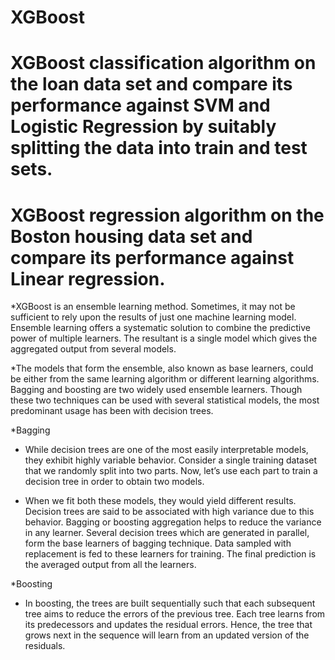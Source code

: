 # XGBoost

# XGBoost classification algorithm on the loan data set and compare its performance against SVM and Logistic Regression by suitably splitting the data into train and      test sets.   
# XGBoost regression algorithm on the Boston housing data set and compare its performance against Linear regression.

*XGBoost is an ensemble learning method. Sometimes, it may not be sufficient to rely upon the results of just one machine learning model. 
Ensemble learning offers a systematic solution to combine the predictive power of multiple learners. The resultant is a single model which gives the 
aggregated output from several models.

*The models that form the ensemble, also known as base learners, could be either from the same learning algorithm or different learning algorithms. 
Bagging and boosting are two widely used ensemble learners. Though these two techniques can be used with several statistical models, the most predominant 
usage has been with decision trees.

*Bagging
 - While decision trees are one of the most easily interpretable models, they exhibit highly variable behavior. Consider a single training dataset that we 
   randomly split into two parts. Now, let’s use each part to train a decision tree in order to obtain two models.

 - When we fit both these models, they would yield different results. Decision trees are said to be associated with high variance due to this behavior.
   Bagging or boosting aggregation helps to reduce the variance in any learner. Several decision trees which are generated in parallel, form the base learners 
   of bagging technique. Data sampled with replacement is fed to these learners for training. The final prediction is the averaged output from all the learners.
   
*Boosting
 - In boosting, the trees are built sequentially such that each subsequent tree aims to reduce the errors of the previous tree. Each tree learns from its 
   predecessors and updates the residual errors. Hence, the tree that grows next in the sequence will learn from an updated version of the residuals.
